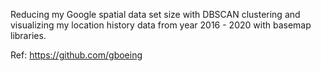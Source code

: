Reducing my Google spatial data set size with DBSCAN clustering and visualizing my location history data from year 2016 - 2020 with basemap libraries.

Ref: https://github.com/gboeing
